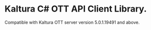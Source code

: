 # Kaltura C# OTT API Client Library.
Compatible with Kaltura OTT server version 5.0.1.19491 and above.
